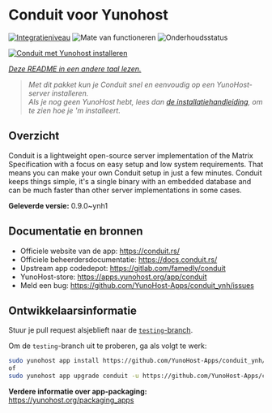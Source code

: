 <!--
NB: Deze README is automatisch gegenereerd door <https://github.com/YunoHost/apps/tree/master/tools/readme_generator>
Hij mag NIET handmatig aangepast worden.
-->

# Conduit voor Yunohost

[![Integratieniveau](https://apps.yunohost.org/badge/integration/conduit)](https://ci-apps.yunohost.org/ci/apps/conduit/)
![Mate van functioneren](https://apps.yunohost.org/badge/state/conduit)
![Onderhoudsstatus](https://apps.yunohost.org/badge/maintained/conduit)

[![Conduit met Yunohost installeren](https://install-app.yunohost.org/install-with-yunohost.svg)](https://install-app.yunohost.org/?app=conduit)

*[Deze README in een andere taal lezen.](./ALL_README.md)*

> *Met dit pakket kun je Conduit snel en eenvoudig op een YunoHost-server installeren.*  
> *Als je nog geen YunoHost hebt, lees dan [de installatiehandleiding](https://yunohost.org/install), om te zien hoe je 'm installeert.*

## Overzicht

Conduit is a lightweight open-source server implementation of the Matrix Specification with a focus on easy setup and low system requirements. That means you can make your own Conduit setup in just a few minutes.
Conduit keeps things simple, it's a single binary with an embedded database and can be much faster than other server implementations in some cases.

**Geleverde versie:** 0.9.0~ynh1
## Documentatie en bronnen

- Officiele website van de app: <https://conduit.rs/>
- Officiele beheerdersdocumentatie: <https://docs.conduit.rs/>
- Upstream app codedepot: <https://gitlab.com/famedly/conduit>
- YunoHost-store: <https://apps.yunohost.org/app/conduit>
- Meld een bug: <https://github.com/YunoHost-Apps/conduit_ynh/issues>

## Ontwikkelaarsinformatie

Stuur je pull request alsjeblieft naar de [`testing`-branch](https://github.com/YunoHost-Apps/conduit_ynh/tree/testing).

Om de `testing`-branch uit te proberen, ga als volgt te werk:

```bash
sudo yunohost app install https://github.com/YunoHost-Apps/conduit_ynh/tree/testing --debug
of
sudo yunohost app upgrade conduit -u https://github.com/YunoHost-Apps/conduit_ynh/tree/testing --debug
```

**Verdere informatie over app-packaging:** <https://yunohost.org/packaging_apps>
